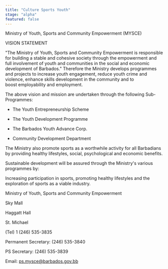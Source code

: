 ```yaml
---
title: "Culture Sports Youth"
stage: "alpha"
featured: false
---
```


Ministry of Youth, Sports and Community Empowerment (MYSCE)

VISION STATEMENT

"The Ministry of Youth, Sports and Community Empowerment is responsible for building a stable and cohesive society through the empowerment and full involvement of youth and communities in the social and economic development of Barbados." Therefore the Ministry develops programmes and projects to increase youth engagement, reduce youth crime and violence, enhance skills development in the community and to boost employability and employment.

The above vision and mission are undertaken through the following Sub-Programmes: 

- The Youth Entrepreneurship Scheme

- The Youth Development Programme

- The Barbados Youth Advance Corp.

- Community Development Department

The Ministry also promote sports as a worthwhile activity for all Barbadians by providing healthy lifestyles, social, psychological and economic benefits.

Sustainable development will be assured through the Ministry's various programmes by:

Increasing participation in sports, promoting healthy lifestyles and the exploration of sports as a viable industry.

Ministry of Youth, Sports and Community Empowerment

Sky Mall

Haggatt Hall

St. Michael

(Tel) 1 (246) 535-3835

Permanent Secretary: (246) 535-3840

PS Secretary: (246) 535-3839

Email: [ps.mysce@barbados.gov.bb](mailto:ps.mysce@barbados.gov.bb)
